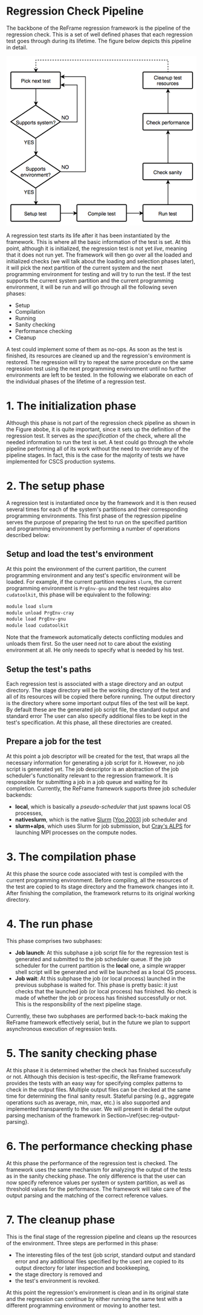 # Regression Check Pipeline

The backbone of the ReFrame regression framework is the pipeline of the regression check.
This is a set of well defined phases that each regression test goes through during its lifetime.
The figure below depicts this pipeline in detail.

![pipeline.png](img/pipeline.png)

A regression test starts its life after it has been instantiated by the framework.
This is where all the basic information of the test is set.
At this point, although it is initialized, the regression test is not yet *live*, meaning that it does not run yet.
The framework will then go over all the loaded and initialized checks (we will talk about the loading and selection phases later), it will pick the next partition of the current system and the next programming environment for testing and will try to run the test.
If the test supports the current system partition and the current programming environment, it will be run and will go through all the following seven phases:
* Setup
* Compilation
* Running
* Sanity checking
* Performance checking
* Cleanup

A test could implement some of them as no-ops.
As soon as the test is finished, its resources are cleaned up and the regression's environment is restored.
The regression will try to repeat the same procedure on the same regression test using the next programming environment until no further environments are left to be tested.
In the following we elaborate on each of the individual phases of the lifetime of a regression test.

# 1. The initialization phase

Although this phase is not part of the regression check pipeline as shown in the Figure abobe, it is quite important, since it sets up the definition of the regression test.
It serves as the *specification* of the check, where all the needed information to run the test is set.
A test could go through the whole pipeline performing all of its work without the need to override any of the pipeline stages.
In fact, this is the case for the majority of tests we have implemented for CSCS production systems.

# 2. The setup phase

A regression test is instantiated once by the framework and it is then reused several times for each of the system's partitions and their corresponding programming environments.
This first phase of the regression pipeline serves the purpose of preparing the test to run on the specified partition and programming environment by performing a number of operations described below:


## Setup and load the test's environment
At this point the environment of the current partition, the current programming environment and any test's specific environment will be loaded.
For example, if the current partition requires `slurm`, the current programming environment is `PrgEnv-gnu` and the test requires also `cudatoolkit`, this phase will be equivalent to the following:

```bash
module load slurm
module unload PrgEnv-cray
module load PrgEnv-gnu
module load cudatoolkit
```

Note that the framework automatically detects conflicting modules and unloads them first.
So the user need not to care about the existing environment at all.
He only needs to specify what is needed by his test.

## Setup the test's paths
Each regression test is associated with a stage directory and an output directory.
The stage directory will be the working directory of the test and all of its resources will be copied there before running.
The output directory is the directory where some important output files of the test will be kept.
By default these are the generated job script file, the standard output and standard error
The user can also specify additional files to be kept in the test's specification.
At this phase, all these directories are created.

## Prepare a job for the test
At this point a job descriptor will be created for the test, that wraps all the necessary information for generating a job script for it.
However, no job script is generated yet.
The job descriptor is an abstraction of the job scheduler's functionality relevant to the regression framework.
It is responsible for submitting a job in a job queue and waiting for its completion.
Currently, the ReFrame framework supports three job scheduler backends:
* __local__, which is basically a *pseudo-scheduler* that just spawns local OS processes,
* __nativeslurm__, which is the native [Slurm](https://slurm.schedmd.com) [[Yoo 2003](http://dx.doi.org/10.1007/10968987_3)] job scheduler and
* __slurm+alps__, which uses Slurm for job submission, but [Cray's ALPS](http://docs.cray.com/books/S-2529-116//S-2529-116.pdf) for launching MPI processes on the compute nodes.

# 3. The compilation phase

At this phase the source code associated with test is compiled with the current programming environment.
Before compiling, all the resources of the test are copied to its stage directory and the framework changes into it.
After finishing the compilation, the framework returns to its original working directory.

# 4. The run phase

This phase comprises two subphases:
* __Job launch__: At this subphase a job script file for the regression test is generated and submitted to the job scheduler queue.
  If the job scheduler for the current partition is the __local__ one, a simple wrapper shell script will be generated and will be launched as a local OS process.
* __Job wait__: At this subphase the job (or local process) launched in the previous subphase is waited for.
  This phase is pretty basic: it just checks that the launched job (or local process) has finished.
  No check is made of whether the job or process has finished successfully or not.
  This is the responsibility of the next pipeline stage.

Currently, these two subphases are performed back-to-back making the ReFrame framework effectively serial, but in the future we plan to support asynchronous execution of regression tests.

# 5. The sanity checking phase

At this phase it is determined whether the check has finished successfully or not.
Although this decision is test-specific, the ReFrame framework provides the tests with an easy way for specifying complex patterns to check in the output files.
Multiple output files can be checked at the same time for determining the final sanity result.
Stateful parsing (e.g., aggregate operations such as average, min, max, etc.) is also supported and implemented transparently to the user.
We will present in detail the output parsing mechanism of the framework in Section~\ref{sec:reg-output-parsing}.


# 6. The performance checking phase

At this phase the performance of the regression test is checked.
The framework uses the same mechanism for analyzing the output of the tests as in the sanity checking phase.
The only difference is that the user can now specify reference values per system or system partition, as well as threshold values for the performance.
The framework will take care of the output parsing and the matching of the correct reference values.


# 7. The cleanup phase

This is the final stage of the regression pipeline and cleans up the resources of the environment.
Three steps are performed in this phase:
* The interesting files of the test (job script, standard output and standard error and any additional files specified by the user) are copied to its output directory for later inspection and bookkeeping,
* the stage directory is removed and
* the test's environment is revoked.

At this point the regression's environment is clean and in its original state and the regression can continue by either running the same test with a different programming environment or moving to another test.
